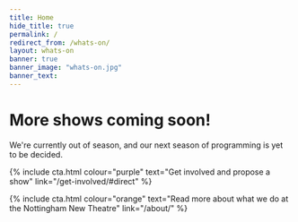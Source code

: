 ```yaml
---
title: Home
hide_title: true
permalink: /
redirect_from: /whats-on/
layout: whats-on 
banner: true 
banner_image: "whats-on.jpg"
banner_text: 
---
```


# More shows coming soon!

We're currently out of season, and our next season of programming is yet to be decided. 

<div class="row">
  <div class="col-md">

{% include cta.html colour="purple" text="Get involved and propose a show" link="/get-involved/#direct" %}

  </div>
  <div class="col-md">

{% include cta.html colour="orange" text="Read more about what we do at the Nottingham New Theatre" link="/about/" %}

  </div>
</div>


